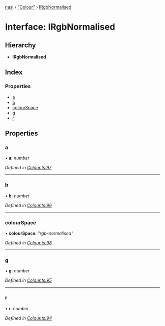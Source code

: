 [nasi](../globals.md) › ["Colour"](../modules/_colour_.md) › [IRgbNormalised](_colour_.irgbnormalised.md)

# Interface: IRgbNormalised

## Hierarchy

* **IRgbNormalised**

## Index

### Properties

* [a](_colour_.irgbnormalised.md#a)
* [b](_colour_.irgbnormalised.md#b)
* [colourSpace](_colour_.irgbnormalised.md#colourspace)
* [g](_colour_.irgbnormalised.md#g)
* [r](_colour_.irgbnormalised.md#r)

## Properties

###  a

• **a**: *number*

*Defined in [Colour.ts:97](https://github.com/diaozheng999/nasi/blob/5f965cb/src/Colour.ts#L97)*

___

###  b

• **b**: *number*

*Defined in [Colour.ts:96](https://github.com/diaozheng999/nasi/blob/5f965cb/src/Colour.ts#L96)*

___

###  colourSpace

• **colourSpace**: *"rgb-normalised"*

*Defined in [Colour.ts:98](https://github.com/diaozheng999/nasi/blob/5f965cb/src/Colour.ts#L98)*

___

###  g

• **g**: *number*

*Defined in [Colour.ts:95](https://github.com/diaozheng999/nasi/blob/5f965cb/src/Colour.ts#L95)*

___

###  r

• **r**: *number*

*Defined in [Colour.ts:94](https://github.com/diaozheng999/nasi/blob/5f965cb/src/Colour.ts#L94)*
